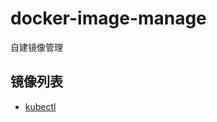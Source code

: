 # docker-image-manage

自建镜像管理

## 镜像列表

* [kubectl](https://github.com/AlfieriChou/docker-image-manage/tree/main/kubectl)
